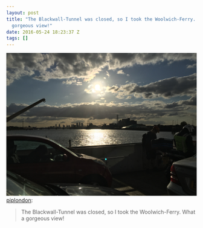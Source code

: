 ```yaml
---
layout: post
title: "The Blackwall-Tunnel was closed, so I took the Woolwich-Ferry. What a
  gorgeous view!"
date: 2016-05-24 18:23:37 Z
tags: []
---
```

![](/media/2016/05/144866495719.jpg)
[piplondon](http://pipobscure.uk/post/144866489077/the-blackwall-tunnel-was-closed-so-i-took-the):

> The Blackwall-Tunnel was closed, so I took the Woolwich-Ferry. What a gorgeous view!
